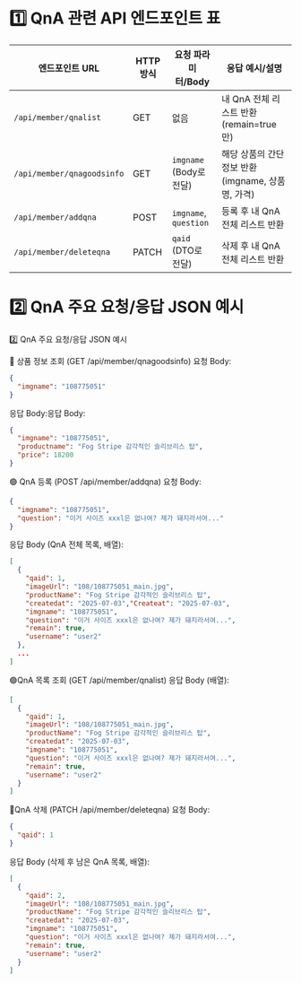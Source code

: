 # 1️⃣ QnA 관련 API 엔드포인트 표

| 엔드포인트 URL                  | HTTP 방식 | 요청 파라미터/Body          | 응답 예시/설명                           |
| -------------------------- | ------- | --------------------- | ---------------------------------- |
| `/api/member/qnalist`      | GET     | 없음                    | 내 QnA 전체 리스트 반환 (remain=true만)     |
| `/api/member/qnagoodsinfo` | GET     | `imgname` (Body로 전달)  | 해당 상품의 간단 정보 반환 (imgname, 상품명, 가격) |
| `/api/member/addqna`       | POST    | `imgname`, `question` | 등록 후 내 QnA 전체 리스트 반환               |
| `/api/member/deleteqna`    | PATCH   | `qaid` (DTO로 전달)      | 삭제 후 내 QnA 전체 리스트 반환               |


# 2️⃣ QnA 주요 요청/응답 JSON 예시
2️⃣ QnA 주요 요청/응답 JSON 예시

🔵 상품 정보 조회 (GET /api/member/qnagoodsinfo)
요청 Body:
```json
{
  "imgname": "108775051"
}
```

응답 Body:응답 Body:
```json
{
  "imgname": "108775051",
  "productname": "Fog Stripe 감각적인 슬리브리스 탑",
  "price": 18200
}
```

🟢 QnA 등록 (POST /api/member/addqna)
요청 Body:
```json
{
  "imgname": "108775051",
  "question": "이거 사이즈 xxxl은 없나여? 제가 돼지라서여..."
}
```

응답 Body (QnA 전체 목록, 배열):
```json
[
  {
    "qaid": 1,
    "imageUrl": "108/108775051_main.jpg",
    "productName": "Fog Stripe 감각적인 슬리브리스 탑",
    "createdat": "2025-07-03","Createat": "2025-07-03",
    "imgname": "108775051",
    "question": "이거 사이즈 xxxl은 없나여? 제가 돼지라서여...",
    "remain": true,
    "username": "user2"
  },
  ...
]
```

🟣QnA 목록 조회 (GET /api/member/qnalist)
응답 Body (배열):
```json
[
  {
    "qaid": 1,
    "imageUrl": "108/108775051_main.jpg",
    "productName": "Fog Stripe 감각적인 슬리브리스 탑",
    "createdat": "2025-07-03",
    "imgname": "108775051",
    "question": "이거 사이즈 xxxl은 없나여? 제가 돼지라서여...",
    "remain": true,
    "username": "user2"
  }
]
```

🔴QnA 삭제 (PATCH /api/member/deleteqna)
요청 Body:
```json
{
  "qaid": 1
}
```

응답 Body (삭제 후 남은 QnA 목록, 배열):
```json
[
  {
    "qaid": 2,
    "imageUrl": "108/108775051_main.jpg",
    "productName": "Fog Stripe 감각적인 슬리브리스 탑",
    "createdat": "2025-07-03",
    "imgname": "108775051",
    "question": "이거 사이즈 xxxl은 없나여? 제가 돼지라서여...",
    "remain": true,
    "username": "user2"
  }
]
```

